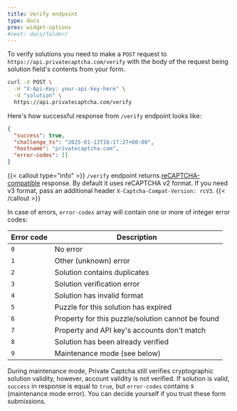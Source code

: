 ```yaml
---
title: Verify endpoint
type: docs
prev: widget-options
#next: docs/folder/
---
```


To verify solutions you need to make a `POST` request to `https://api.privatecaptcha.com/verify` with the body of the request being solution field's contents from your form.

```bash
curl -X POST \
  -H "X-Api-Key: your-api-key-here" \
  -d "solution" \
  https://api.privatecaptcha.com/verify
```

Here's how successful response from `/verify` endpoint looks like:

```json
{
  "success": true,
  "challenge_ts": "2025-01-13T16:17:27+00:00",
  "hostname": "privatecaptcha.com",
  "error-codes": []
}
```

{{< callout type="info" >}}
`/verify` endpoint returns [reCAPTCHA-compatible](https://developers.google.com/recaptcha/docs/verify) response. By default it uses reCAPTCHA v2 format. If you need v3 format, pass an additional header `X-Captcha-Compat-Version: rcV3`.
{{< /callout >}}

In case of errors, `error-codes` array will contain one or more of integer error codes:

Error code | Description
--- | ---
`0` | No error
`1` | Other (unknown) error
`2` | Solution contains duplicates
`3` | Solution verification error
`4` | Solution has invalid format
`5` | Puzzle for this solution has expired
`6` | Property for this puzzle/solution cannot be found
`7` | Property and API key's accounts don't match
`8` | Solution has been already verified
`9` | Maintenance mode (see below)

During maintenance mode, Private Captcha still verifies cryptographic solution validity, however, account validity is not verified. If solution is valid, `success` in response is equal to `true`, but `error-codes` contains `9` (maintenance mode error). You can decide yourself if you trust these form submissions.
